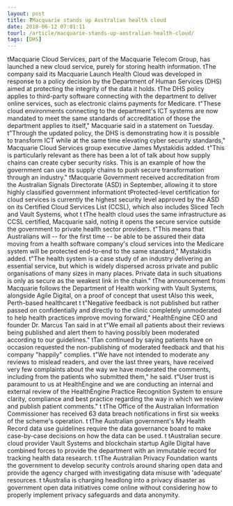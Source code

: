 ```yaml
---
layout: post
title: ?Macquarie stands up Australian health cloud
date: 2018-06-12 07:01:11
tourl: /article/macquarie-stands-up-australian-health-cloud/
tags: [DHS]
---
```

 tMacquarie Cloud Services, part of the Macquarie Telecom Group, has launched a new cloud service, purely for storing health information. tThe company said its Macquarie Launch Health Cloud was developed in response to a policy decision by the Department of Human Services (DHS) aimed at protecting the integrity of the data it holds. tThe DHS policy applies to third-party software connecting with the department to deliver online services, such as electronic claims payments for Medicare. t"These cloud environments connecting to the department's ICT systems are now mandated to meet the same standards of accreditation of those the department applies to itself," Macquarie said in a statement on Tuesday. t"Through the updated policy, the DHS is demonstrating how it is possible to transform ICT while at the same time elevating cyber security standards," Macquarie Cloud Services group executive James Mystakidis added. t"This is particularly relevant as there has been a lot of talk about how supply chains can create cyber security risks. This is an example of how the government can use its supply chains to push secure transformation through an industry." tMacquarie Government received accreditation from the Australian Signals Directorate (ASD) in September, allowing it to store highly classified government informationt tProtected-level certification for cloud services is currently the highest security level approved by the ASD on its Certified Cloud Services List (CCSL), which also includes Sliced Tech and Vault Systems, whot t tThe health cloud uses the same infrastructure as CCSL certified, Macquarie said, noting it opens the secure service outside the government to private health sector providers. t"This means that Australians will -- for the first time -- be able to be assured their data moving from a health software company's cloud services into the Medicare system will be protected end-to-end to the same standard," Mystakidis added. t"The health system is a case study of an industry delivering an essential service, but which is widely dispersed across private and public organisations of many sizes in many places. Private data in such situations is only as secure as the weakest link in the chain." tThe announcement from Macquarie follows the Department of Health working with Vault Systems, alongside Agile Digital, on a proof of concept that usest tAlso this week, Perth-based healthcaret t t"Negative feedback is not published but rather passed on confidentially and directly to the clinic completely unmoderated to help health practices improve moving forward," HealthEngine CEO and founder Dr. Marcus Tan said in at t"We email all patients about their reviews being published and alert them to having possibly been moderated according to our guidelines." tTan continued by saying patients have on occasion requested the non-publishing of moderated feedback and that his company "happily" complies. t"We have not intended to moderate any reviews to mislead readers, and over the last three years, have received very few complaints about the way we have moderated the comments, including from the patients who submitted them," he said. t"User trust is paramount to us at HealthEngine and we are conducting an internal and external review of the HealthEngine Practice Recognition System to ensure clarity, compliance and best practice regarding the way in which we review and publish patient comments." t tThe Office of the Australian Information Commissioner has received 63 data breach notifications in first six weeks of the scheme's operation. t tThe Australian government's My Health Record data use guidelines require the data governance board to make case-by-case decisions on how the data can be used. t tAustralian secure cloud provider Vault Systems and blockchain startup Agile Digital have combined forces to provide the department with an immutable record for tracking health data research. t tThe Australian Privacy Foundation wants the government to develop security controls around sharing open data and provide the agency charged with investigating data misuse with 'adequate' resources. t tAustralia is charging headlong into a privacy disaster as government open data initiatives come online without considering how to properly implement privacy safeguards and data anonymity.